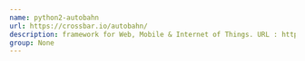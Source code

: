 ```yaml
---
name: python2-autobahn
url: https://crossbar.io/autobahn/
description: framework for Web, Mobile & Internet of Things. URL : https://crossbar.io/autobahn/ Groups : None
group: None
---
```

